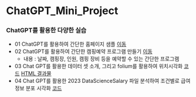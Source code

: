 # ChatGPT_Mini_Project

### ChatGPT를 활용한 다양한 실습
* 01 ChatGPT를 활용하여 간단한 홈페이지 샘플 [이동](https://withbeluga.github.io/ChatGPT_Mini_Project/1/mypage01.html)
* 02 ChatGPT를 활용하여 간단한 캠핑예약 프로그램 만들기 [이동](./2/camp_reservation.py)
  * 내용 : 날짜, 캠핑장, 인원, 캠핑 장비 등을 예약할 수 있는 간단한 프로그램
* 03 Chat GPT를 활용한 데이터 셋 소개, 그리고 folium를 활용하여 위치시각화 [코드](https://withbeluga.github.io/ChatGPT_Mini_Project/3/Gwangju_food10.html) [HTML 결과물](https://withbeluga.github.io/ChatGPT_Mini_Project/3/Gwangju_10food_location.html)
* 04 Chat GPT를 활용한 2023 DataScienceSalary 파일 분석하여 조건별로 급여정보 분포 시각화 [코드](https://withbeluga.github.io/ChatGPT_Mini_Project/4/DataScienceSalaries_Analysis.html)
